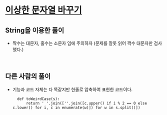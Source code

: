 # [이상한 문자열 바꾸기](https://programmers.co.kr/learn/courses/30/lessons/12930#)

## String을 이용한 풀이

- 짝수는 대문자, 홀수는 소문자 임에 주의하자 (문제를 잘못 읽어 짝수 대문자만 검사했다.)

<br>

## 다른 사람의 풀이

- 기능과 코드 자체는 다 똑같지만 한줄로 압축하여 표현한 코드이다.

        def toWeirdCase(s):
            return ' '.join([''.join([c.upper() if i % 2 == 0 else c.lower() for i, c in enumerate(w)]) for w in s.split()])